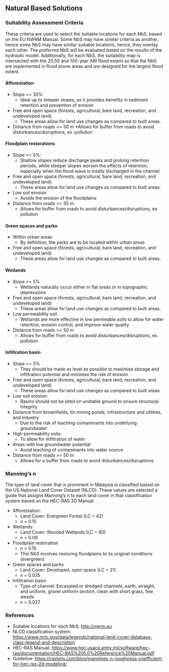 ## Natural Based Solutions

### Suitability Assessment Criteria

These criteria are used to select the suitable locations for each NbS, based on the EU NWRM Manual. Some NbS may have similar criteria as another, hence some NbS may have similar suitable locations, hence, they overlay each other. The preferred NbS will be evaluated based on the results of the hydraulic model. Additionally, for each NbS, the suitability map is intersected with the 20,50 and 100-year ARI flood extent so that the NbS are implemented in flood prone areas and are designed for the largest flood extent. 
 
#### Afforestation

* Slope >= 30%
  * Ideal up to steeper slopes, as it provides benefits in sediment retention and prevention of erosion
* Free and open space (forests, agricultural, bare land, recreation, and undeveloped land)
  * These areas allow for land use changes as compared to built areas.
* Distance from roads >= 50 m
  *Allows for buffer from roads to avoid disturbances/disruptions, ex. pollution

#### Floodplain restorations

* Slope >= 5%:
  * Shallow slopes reduce discharge peaks and prolong retention periods, while steeper slopes worsen the effects of retention, especially when the flood wave is totally discharged in the channel
* Free and open space (forests, agricultural, bare land, recreation, and undeveloped land)
  * These areas allow for land use changes as compared to built areas.
* Low soil erosion
  * Avoids the erosion of the floodplains
* Distance from roads >= 50 m
  * Allows for buffer from roads to avoid disturbances/disruptions, ex. pollution

#### Green spaces and parks

* Within urban areas
  * By definition, the parks are to be located within urban areas
* Free and open space (forests, agricultural, bare land, recreation, and undeveloped land)
  * These areas allow for land use changes as compared to built areas.

#### Wetlands

* Slope >= 5%
  * Wetlands naturally occur either in flat areas or in topographic depressions
* Free and open space (forests, agricultural, bare land, recreation, and undeveloped land)
  * These areas allow for land use changes as compared to built areas.
* Low permeability soil
  * Wetlands are more effective in low permeable soils to allow for water retention, erosion control, and improve water quality
* Distance from roads >= 50 m
  * Allows for buffer from roads to avoid disturbances/disruptions, ex. pollution

#### Infiltration basin

* Slope >= 5%
  * They should be made as level as possible to maximise storage and infiltration potential and minimise the risk of erosion
* Free and open space (forests, agricultural, bare land, recreation, and undeveloped land)
  * These areas allow for land use changes as compared to built areas.
* Low soil erosion:
  * Basins should not be sited on unstable ground to ensure structural integrity
* Distance from brownfields, tin mining ponds, infrastructure and utilities, and industry
  * Due to the risk of leaching contaminants into underlying groundwater
* High permeability soils:
  * To allow for infiltration of water
* Areas with low groundwater potential
  * Avoid leaching of contaminants into water source
* Distance from roads >= 50 m
  * Allows for a buffer from roads to avoid disturbances/disruptions.

### Manning’s n 

The type of land cover that is prominent in Malaysia is classified based on the US National Land Cover Dataset (NLCD). These values are selected a guide that assigns Manning’s n to each land cover in that classification system based on the HEC-RAS 2D Manual. 

* Afforestation:
  * Land Cover: Evergreen Forest (LC = 42)
  * n = 0.15
* Wetlands:
  * Land Cover: Wooded Wetlands (LC = 90)
  * n = 0.08
* Floodplain restoration
  * n = 0.15
  * This NbS involves restoring floodplains to its original conditions (evergreen)
* Green spaces and parks
  * Land Cover: Developed, open space (LC = 21)
  * n = 0.035
* Infiltration basin
  * Type of channel: Excavated or dredged channels, earth, straight, and uniform, gravel uniform section, clean with short grass, few weeds
  * n = 0.027

### References

* Suitable locations for each NbS: http://nwrm.eu
* NLCD classification system: https://www.mrlc.gov/data/legends/national-land-cover-database-class-legend-and-description
* HEC-RAS Manual: https://www.hec.usace.army.mil/software/hec-ras/documentation/HEC-RAS%205.0%20Reference%20Manual.pdf
* Guideline: https://rashms.com/blog/mannings-n-roughness-coefficient-for-hec-ras-2d-modeling/


